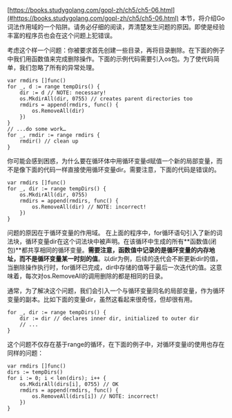 [https://books.studygolang.com/gopl-zh/ch5/ch5-06.html](#https://books.studygolang.com/gopl-zh/ch5/ch5-06.html)
本节，将介绍Go词法作用域的一个陷阱。请务必仔细的阅读，弄清楚发生问题的原因。即使是经验丰富的程序员也会在这个问题上犯错误。

考虑这个样一个问题：你被要求首先创建一些目录，再将目录删除。在下面的例子中我们用函数值来完成删除操作。下面的示例代码需要引入os包。为了使代码简单，我们忽略了所有的异常处理。

	var rmdirs []func()
	for _, d := range tempDirs() {
	    dir := d // NOTE: necessary!
	    os.MkdirAll(dir, 0755) // creates parent directories too
	    rmdirs = append(rmdirs, func() {
	        os.RemoveAll(dir)
	    })
	}
	// ...do some work…
	for _, rmdir := range rmdirs {
	    rmdir() // clean up
	}

你可能会感到困惑，为什么要在循环体中用循环变量d赋值一个新的局部变量，而不是像下面的代码一样直接使用循环变量dir。需要注意，下面的代码是错误的。

	var rmdirs []func()
	for _, dir := range tempDirs() {
	    os.MkdirAll(dir, 0755)
	    rmdirs = append(rmdirs, func() {
	        os.RemoveAll(dir) // NOTE: incorrect!
	    })
	}

问题的原因在于循环变量的作用域。 在上面的程序中，for循环语句引入了新的词法块，循环变量dir在这个词法块中被声明。在该循环中生成的所有**函数值(闭包)**都共享相同的循环变量。**需要注意，函数值中记录的是循环变量的内存地址，而不是循环变量某一时刻的值**。以dir为例，后续的迭代会不断更新dir的值，当删除操作执行时，for循环已完成，dir中存储的值等于最后一次迭代的值。这意味着，每次对os.RemoveAll的调用删除的都是相同的目录。

通常，为了解决这个问题，我们会引入一个与循环变量同名的局部变量，作为循环变量的副本。比如下面的变量dir，虽然这看起来很奇怪，但却很有用。

	for _, dir := range tempDirs() {
	    dir := dir // declares inner dir, initialized to outer dir
	    // ...
	}

这个问题不仅存在基于range的循环，在下面的例子中，对循环变量i的使用也存在同样的问题：

	var rmdirs []func()
	dirs := tempDirs()
	for i := 0; i < len(dirs); i++ {
	    os.MkdirAll(dirs[i], 0755) // OK
	    rmdirs = append(rmdirs, func() {
	        os.RemoveAll(dirs[i]) // NOTE: incorrect!
	    })
	}

